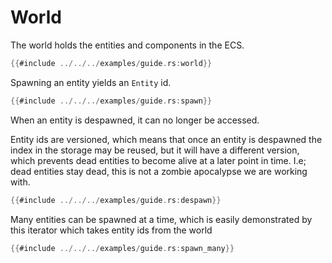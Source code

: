 # World

The world holds the entities and components in the ECS.

```rust
{{#include ../../../examples/guide.rs:world}}
```

Spawning an entity yields an `Entity` id.


```rust
{{#include ../../../examples/guide.rs:spawn}}
```

When an entity is despawned, it can no longer be accessed.

Entity ids are versioned, which means that once an entity is despawned the index
in the storage may be reused, but it will have a different version, which
prevents dead entities to become alive at a later point in time. I.e; dead
entities stay dead, this is not a zombie apocalypse we are working with.

```rust
{{#include ../../../examples/guide.rs:despawn}}
```

Many entities can be spawned at a time, which is easily demonstrated by this
iterator which takes entity ids from the world

```rust
{{#include ../../../examples/guide.rs:spawn_many}}
```


